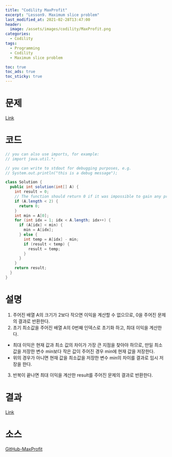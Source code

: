 ```yaml
---
title: "Codility MaxProfit"
excerpt: "Lesson9. Maximum slice problem"
last_modified_at: 2021-02-28T13:47:00
header:
  image: /assets/images/codility/MaxProfit.png
categories:
  - Codility
tags:
  - Programming
  - Codility
  - Maximum slice problem

toc: true
toc_ads: true
toc_sticky: true
---
```

# 문제
[Link](https://app.codility.com/programmers/lessons/9-maximum_slice_problem/max_profit/)

# 코드
```java
// you can also use imports, for example:
// import java.util.*;

// you can write to stdout for debugging purposes, e.g.
// System.out.println("this is a debug message");

class Solution {
  public int solution(int[] A) {
    int result = 0;
    // The function should return 0 if it was impossible to gain any profit.
    if (A.length < 2) {
      return 0;
    }
    int min = A[0];
    for (int idx = 1; idx < A.length; idx++) {
      if (A[idx] < min) {
        min = A[idx];
      } else {
        int temp = A[idx] - min;
        if (result < temp) {
          result = temp;
        }
      }
    }
    return result;
  }
}
```

# 설명
1. 주어진 배열 A의 크기가 2보다 작으면 이익을 계산할 수 없으므로, 0을 주어진 문제의 결과로 반환한다.
2. 초기 최소값을 주어진 배열 A의 0번째 인덱스로 초기화 하고, 최대 이익을 계산한다.
  - 최대 이익은 현재 값과 최소 값의 차이가 가장 큰 지점을 찾아야 하므로, 만일 최소값을 저장한 변수 min보다 작은 값이 주어진 경우 min에 현재 값을 저장한다.
  - 위의 경우가 아니면 현재 값을 최소값을 저장한 변수 min의 차이를 결과로 임시 저장을 한다.
3. 반복이 끝나면 최대 이익을 계산한 result를 주어진 문제의 결과로 반환한다.

# 결과
[Link](https://app.codility.com/demo/results/trainingTQDNU5-K6T/)

# 소스
[GitHub-MaxProfit](https://github.com/GracefulSoul/Sample/blob/master/src/main/java/gracefulsoul/codility/lesson09/MaxProfit.java)